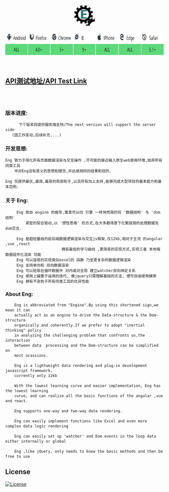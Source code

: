 <div align=center><img width="65" height="65" src="https://github.com/343830384/Eng/blob/master/img/80.png"/></div>
<br>
<div align=center><img width="774" height="73" src="https://github.com/343830384/Eng/blob/master/img/JR.jpg"/></div>
<br>

<br>

## [API测试地址/API Test Link](http://59.110.153.171)
<br>
<br> 

### 版本进度:
          下个版本将提供服务端支持/The next version will support the server side
	   (因工作变动,后续补充....)

### 开发思想:
    Eng 致力于简化所有页面数据渲染与交互操作 ,尽可能的接近融入原生web使用环境,抛弃所有同类工具
        中对Eng没有意义的思想和理念,并达成相同的结果和目的.
		
    Eng 仅提供最优,最简,最易的局部轮子,以及所有向上支持,能够完成大型项目的基本能力和基本范例.
    
### 关于 Eng:
         Eng 取自 engine 的缩写,寓意可以向 引擎 一样快而简的将 '数据结构' 与 'dom结构'
             紧密的契合驱动,以 '惯性思维' 的方式,在大多数场景下化繁就简的处理数据及dom交互.

         Eng 是超轻量级的前后端数据逻辑渲染与交互js框架,仅12kb,相对于主流 的angular ,vue ,react 
                             拥有最低的学习曲线 ,更简易的实现方式,实现三者 本地端 数据组件化渲染 功能
         Eng 可以容易的实现类似excel的 函数 乃至更复杂的数据逻辑渲染
         Eng 支持单向和 双向数据渲染
         Eng 可以轻易在循环数据中 对内或对全局 建立watcher双向绑定关系
         Eng 使用上偏重于运用的技巧, 像jquery只需理解基础的方法, 便可自由使用摸索
         Eng 拥有不逊色于所有同类工具的优异性能
         
         	
### About Eng:

        Eng is abbreviated from "Engine".By using this shortened sign,we mean it can
        actually act as an engine to drive the Data-structure & the Dom-structure 
        organically and coherently.If we prefer to adopt "inertial thinking" policy 
        in analyzing the challenging problem that confronts us,the interaction 
        between data  processing and the Dom-structure can be simplified on 
        most ocassions.

        Eng is a lightweight data rendering and plug-in development javascript framework, 
        currently only 12kb
        
        With the lowest learning curve and easier implementation, Eng has the lowest learning 
        curve, and can realize all the basic functions of the angular ,vue and react.
        
        Eng supports one-way and two-way data rendering.
        
        Eng can easily implement functions like Excel and even more complex data logic rendering
        
        Eng can easily set up 'watcher' and Dom events in the loop data either internally or global
        
        Eng ,like jQuery, only needs to know the basic methods and then be free to use

## License

[![License](http://img.shields.io/badge/license-APACHE2-blue.svg)](LICENSE.txt)

